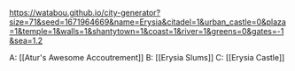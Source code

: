 https://watabou.github.io/city-generator?size=71&seed=1671964669&name=Erysia&citadel=1&urban_castle=0&plaza=1&temple=1&walls=1&shantytown=1&coast=1&river=1&greens=0&gates=-1&sea=1.2

A: [[Atur's Awesome Accoutrement]]
B: [[Erysia Slums]]
C: [[Erysia Castle]]
